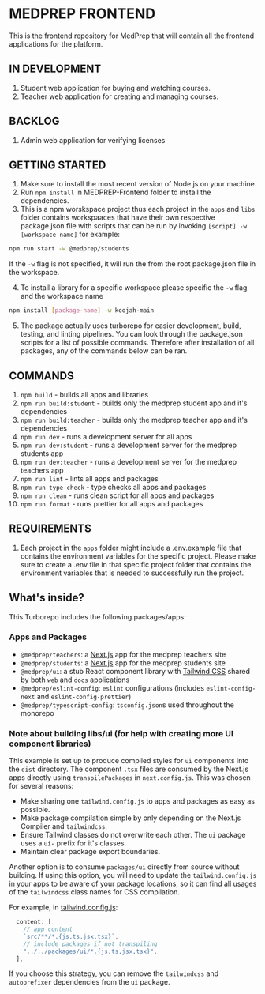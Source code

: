# MEDPREP FRONTEND

This is the frontend repository for MedPrep that will contain all the frontend applications for the platform.

## IN DEVELOPMENT

1. Student web application for buying and watching courses.
2. Teacher web application for creating and managing courses.

## BACKLOG

1. Admin web application for verifying licenses

## GETTING STARTED

1. Make sure to install the most recent version of Node.js on your machine.
2. Run `npm install` in MEDPREP-Frontend folder to install the dependencies.
3. This is a npm worskspace project thus each project in the `apps` and `libs` folder contains workspaaces that have their own respective package.json file with scripts that can be run by invoking `[script] -w [workspace name]`
   for example:

```bash
npm run start -w @medprep/students
```

If the `-w` flag is not specified, it will run the from the root package.json file in the workspace.

4. To install a library for a specific workspace please specific the `-w` flag and the workspace name

```bash
npm install [package-name] -w koojah-main
```

5. The package actually uses turborepo for easier development, build, testing, and linting pipelines. You can look through the package.json scripts for a list of possible commands. Therefore after installation of all packages, any of the commands below can be ran.

## COMMANDS

1. `npm build` - builds all apps and libraries
2. `npm run build:student` - builds only the medprep student app and it's dependencies
3. `npm run build:teacher` - builds only the medprep teacher app and it's dependencies
4. `npm run dev` - runs a development server for all apps
5. `npm run dev:student` - runs a development server for the medprep students app
6. `npm run dev:teacher` - runs a development server for the medprep teachers app
7. `npm run lint` - lints all apps and packages
8. `npm run type-check` - type checks all apps and packages
9. `npm run clean` - runs clean script for all apps and packages
10. `npm run format` - runs prettier for all apps and packages

## REQUIREMENTS

1. Each project in the `apps` folder might include a .env.example file that contains the environment variables for the specific project. Please make sure to create a .env file in that specific project folder that contains the environment variables that is needed to successfully run the project.

## What's inside?

This Turborepo includes the following packages/apps:

### Apps and Packages

- `@medprep/teachers`: a [Next.js](https://nextjs.org/) app for the medprep teachers site
- `@medprep/students`: a [Next.js](https://nextjs.org/) app for the medprep students site
- `@medprep/ui`: a stub React component library with [Tailwind CSS](https://tailwindcss.com/) shared by both `web` and `docs` applications
- `@medprep/eslint-config`: `eslint` configurations (includes `eslint-config-next` and `eslint-config-prettier`)
- `@medprep/typescript-config`: `tsconfig.json`s used throughout the monorepo

### Note about building libs/ui (for help with creating more UI component libraries)

This example is set up to produce compiled styles for `ui` components into the `dist` directory. The component `.tsx` files are consumed by the Next.js apps directly using `transpilePackages` in `next.config.js`. This was chosen for several reasons:

- Make sharing one `tailwind.config.js` to apps and packages as easy as possible.
- Make package compilation simple by only depending on the Next.js Compiler and `tailwindcss`.
- Ensure Tailwind classes do not overwrite each other. The `ui` package uses a `ui-` prefix for it's classes.
- Maintain clear package export boundaries.

Another option is to consume `packages/ui` directly from source without building. If using this option, you will need to update the `tailwind.config.js` in your apps to be aware of your package locations, so it can find all usages of the `tailwindcss` class names for CSS compilation.

For example, in [tailwind.config.js](packages/tailwind-config/tailwind.config.js):

```js
  content: [
    // app content
    `src/**/*.{js,ts,jsx,tsx}`,
    // include packages if not transpiling
    "../../packages/ui/*.{js,ts,jsx,tsx}",
  ],
```

If you choose this strategy, you can remove the `tailwindcss` and `autoprefixer` dependencies from the `ui` package.
